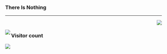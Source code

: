 ### There Is Nothing
<hr />

<img src="https://github-readme-stats-git-masterrstaa-rickstaa.vercel.app/api?username=oxygencall&hide_border=true&show_icons=true&bg_color=0d1116&title_color=ce09ec&text_color=a4aacb&icon_color=007ec6" align="right"><br/>

<img src="https://github-readme-stats.vercel.app/api/top-langs/?username=oxygencall&layout=pie&hide_border=true&show_icons=true&bg_color=0d1116&title_color=ce09ec&text_color=a4aacb&icon_color=007ec6" align="left">

### Visitor count
<img src="https://profile-counter.glitch.me/haxor-research/count.svg" />
